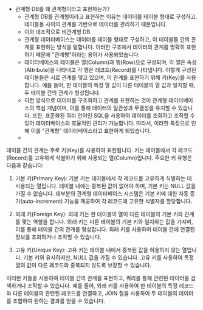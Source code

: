 - 관계형 DB를 왜 관계형이라고 표현하는가?
	- 관계형 DB를 관계형이라고 표현하는 이유는 데이터를 테이블 형태로 구성하고, 테이블들 사이의 관계를 기반으로 데이터를 관리하기 때문입니다.
	- 이와 대조적으로 비관계형 DB 
	- 관계형 데이터베이스는 데이터를 테이블 형태로 구성하고, 이 테이블들 간의 관계를 표현하는 방식을 말합니다. 이러한 구조에서 데이터의 관계를 명확히 표현하기 때문에 "관계형"이라는 용어가 사용되었습니다.
	- 데이터베이스의 테이블은 열(Column)과 행(Row)으로 구성되며, 각 열은 속성(Attribute)을 나타내고 각 행은 레코드(Record)를 나타냅니다. 이렇게 구성된 테이블들은 서로 관계를 맺고 있으며, 이 관계를 표현하기 위해 키(Key)를 사용합니다. 예를 들어, 한 테이블의 특정 열 값이 다른 테이블의 열 값과 일치할 때, 두 테이블 간의 관계가 형성됩니다.
	- 이런 방식으로 데이터를 구조화하고 관계를 표현하는 것이 관계형 데이터베이스의 핵심 개념이며, 이를 통해 데이터의 일관성과 무결성을 유지할 수 있습니다. 또한, 표준화된 쿼리 언어인 SQL을 사용하여 데이터를 조회하고 조작할 수 있어 데이터베이스의 효율적인 관리가 가능합니다. 따라서, 이러한 특징으로 인해 이를 "관계형" 데이터베이스라고 표현하게 되었습니다.
	- 
테이블 간의 관계는 주로 키(Key)를 사용하여 표현됩니다. 키는 테이블에서 각 레코드(Record)를 고유하게 식별하기 위해 사용되는 열(Column)입니다. 주요한 키 유형은 다음과 같습니다:

1. 기본 키(Primary Key): 기본 키는 테이블에서 각 레코드를 고유하게 식별하는 데 사용되는 열입니다. 테이블 내에는 중복된 값이 없어야 하며, 기본 키는 NULL 값을 가질 수 없습니다. 대부분의 관계형 데이터베이스 시스템은 기본 키에 대한 자동 증가(auto-increment) 기능을 제공하여 각 레코드에 고유한 식별자를 할당합니다.
    
2. 외래 키(Foreign Key): 외래 키는 한 테이블의 열이 다른 테이블의 기본 키와 관계를 맺는 역할을 합니다. 외래 키는 다른 테이블의 기본 키와 일치하는 값을 가지며, 이를 통해 테이블 간의 관계를 형성합니다. 외래 키를 사용하여 테이블 간에 연결된 정보를 조회하거나 조작할 수 있습니다.
    
3. 고유 키(Unique Key): 고유 키는 테이블 내에서 중복된 값을 허용하지 않는 열입니다. 기본 키와 유사하지만, NULL 값을 가질 수 있습니다. 고유 키를 사용하여 특정 열의 값이 다른 레코드와 중복되지 않도록 보장할 수 있습니다.
    

이러한 키들을 사용하여 테이블 간의 관계를 표현하고, 쿼리를 통해 관련된 데이터를 검색하거나 조작할 수 있습니다. 예를 들어, 외래 키를 사용하여 한 테이블의 특정 레코드와 다른 테이블의 관련된 레코드를 연결하고, JOIN 절을 사용하여 두 테이블의 데이터를 조합하여 원하는 결과를 얻을 수 있습니다.